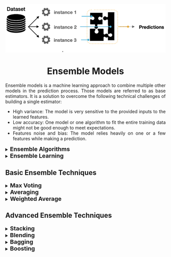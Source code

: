 <div align="center">
<img src="data/ensemble.png" width="1000">

Ensemble Models
=============================
</div>

<div align="justify">

Ensemble models is a machine learning approach to combine multiple other models
in the prediction process. Those models are referred to as base estimators. It
is a solution to overcome the following technical challenges of building a
single estimator:

- High variance: The model is very sensitive to the provided inputs to the
  learned features.
- Low accuracy: One model or one algorithm to fit the entire training data might
  not be good enough to meet expectations.
- Features noise and bias: The model relies heavily on one or a few features
  while making a prediction.

<details>
<summary><b style="font-size:18px">Ensemble Algorithms</b></summary>

A single algorithm may not make the perfect prediction for a given dataset.
Machine learning algorithms have their limitations and producing a model with
high accuracy is challenging.

If we build and combine multiple models, the overall accuracy could get boosted.
The combination can be implemented by aggregating the output from each model
with two objectives: reducing the model error and maintaining its
generalization.

The way to implement such aggregation can be achieved using some techniques.
Some textbooks refer to such architecture as **meta-algorithms**.

<div align="center">
  <img src="data/ensemble_algorithms.png" width="600">
  <p>Diversifying the model predictions using multiple algorithms.</p>
</div>
</details>

<details>
<summary><b style="font-size:18px">Ensemble Learning</b></summary>

Ensemble learning is a combination of several machine learning models in one
problem. These models are known as **weak learners**. The intuition is that when
you combine several weak learners, they can become **strong learners**.

Each weak learner is fitted on the training set and provides predictions
obtained. The final prediction result is computed by combining the results from
all the weak learners.

One important aspect to mention is those weak learners can have different ways
of mapping the features with variant decision boundaries.

<div align="center">
  <img src="data/ensemble_learning.png" width="600">
  <p>Aggregated predictions using multiple weak learners of the same algorithm.</p>
</div>

</details>

## Basic Ensemble Techniques

<details>
<summary><b style="font-size:18px">Max Voting</b></summary>

The max voting method is generally used for classification problems. In this
technique, multiple models are used to make predictions for each data point. The
predictions by each model are considered as a `vote`. The predictions which we
get from the majority of the models are used as the final prediction.

For example, when you asked 5 of your colleagues to rate your movie (out of 5);
we’ll assume three of them rated it as 4 while two of them gave it a 5. Since
the majority gave a rating of 4, the final rating will be taken as 4. You can
consider this as taking the mode of all the predictions. The result of max
voting would be something like this:

| Colleague 1 | Colleague 2 | Colleague 3 | Colleague 4 | Colleague 5 | Final Rating |
|:-----------:|:-----------:|:-----------:|:-----------:|:-----------:|:------------:|
|      5      |      4      |      5      |      4      |      4      |    **4**     |
 
</details>

<details>
<summary><b style="font-size:18px">Averaging</b></summary>

In this method, we take an average of predictions from all the models and use it
to make the final prediction. Averaging can be used for making predictions in
regression problems or while calculating probabilities for classification
problems.

For example, the averaging method would take the average of all the values.
i.e. (5+4+5+4+4)/5 = 4.4

| Colleague 1 | Colleague 2 | Colleague 3 | Colleague 4 | Colleague 5 | Final Rating |
|:-----------:|:-----------:|:-----------:|:-----------:|:-----------:|:------------:|
|      5      |      4      |      5      |      4      |      4      |   **4.4**    |

</details>

<details>
<summary><b style="font-size:18px">Weighted Average</b></summary>

All models are assigned different weights defining the importance of each model
for prediction. For instance, if two of your colleagues are critics, while
others have no prior experience in this field, then the answers by these two
friends are given more importance as compared to the other people.

The result is calculated as [(5*0.23) + (4*0.23) + (5*0.18) + (
4*0.18) + (4*0.18)] = 4.41:

|        | Colleague 1 | Colleague 2 | Colleague 3 | Colleague 4 | Colleague 5 | Final Rating |
|:-------|:-----------:|:-----------:|:-----------:|:-----------:|:-----------:|:------------:|
| weight |    0.23     |    0.23     |    0.18     |    0.18     |    0.18     |              |
| rating |      5      |      4      |      5      |      4      |      4      |   **4.41**   |

</details>

## Advanced Ensemble Techniques

<details>
<summary><b style="font-size:18px">Stacking</b></summary>

Stacking is a learning technique that uses predictions from multiple models (for
example decision tree, knn or svm) to build a new model. This model is used for
making predictions on the test set.

<details>
<summary>Below is a step-wise explanation for a simple stacked ensemble</summary>

| Step                                                                                                                                                              |                                      | 
|:------------------------------------------------------------------------------------------------------------------------------------------------------------------|:-------------------------------------|
| 1. The train set is split into 10 parts                                                                                                                           | ![Step 1](data/stacking_step_01.png) |
| 2. A base model (suppose a decision tree) is fitted on 9 parts and predictions <br> are made for the 10th part. This is done for each part of the train set.      | ![Step 2](data/stacking_step_02.png) |
| 3. The base model (in this case, decision tree) is then fitted on the whole train dataset. <br> 4. Using this model, predictions are made on the test set.        | ![Step 3](data/stacking_step_03.png) |
| 5. Steps 2 to 4 are repeated for another base model (say knn) resulting in another <br> set of predictions for the train set and test set.                        | ![Step 5](data/stacking_step_05.png) |
| 6. The predictions from the train set are used as features to build a new model. <br> 7. This model is used to make final predictions on the test prediction set. | ![Step 6](data/stacking_step_06.png) |

</details>
</details>

<details>
<summary><b style="font-size:18px">Blending</b></summary>

Blending follows the same approach as **stacking** but uses only a holdout (
validation) set from the train set to make predictions. In other words, unlike
stacking, the predictions are made on the holdout set only. The holdout set and
the predictions are used to build a model which is run on the test set.

<details>
<summary>Here is a detailed explanation of the blending process:</summary>

| Step                                                                                                                                                                     |                                      | 
|:-------------------------------------------------------------------------------------------------------------------------------------------------------------------------|:-------------------------------------|
| 1. The train set is split into training and validation sets.                                                                                                             | ![Step 1](data/blending_step_01.png) |
| 2. Model(s) are fitted on the training set. <br> 3. The predictions are made on the validation set and the test set.                                                     | ![Step 2](data/blending_step_03.png) |
| 4. The validation set and its predictions are used as features to build a new model. <br> 5. This model is used to make final predictions on the test and meta-features. |                                      |

</details>
</details>

<details>
<summary><b style="font-size:18px">Bagging</b></summary>

The idea behind bagging is combining the results of multiple models (for
instance, all decision trees) to get a generalized result. Here’s a question: If
you create all the models on the same set of data and combine it, will it be
useful? There is a high chance that these models will give the same result since
they are getting the same input. So how can we solve this problem? One of the
techniques is bootstrapping.

**Bootstrapping** is a sampling technique in which we create subsets of
observations from the original dataset, with replacement. The size of the
subsets is the same as the size of the original set.

<div align="center">
  <img src="data/bootstrapping.png" width="400">
  <p>Boostrapping</p>
</div>

**Bagging** (or Bootstrap Aggregating) technique uses these subsets (bags) to
get a fair idea of the distribution (complete set). The size of subsets created
for bagging may be less than the original set.

1. Multiple subsets are created from the original dataset, selecting
   observations with replacement.
2. A base model (weak model) is created on each of these subsets.
3. The models run in parallel and are independent of each other.
4. The final predictions are determined by combining the predictions from all
   the models.

<div align="center">
  <img src="data/bagging.png" width="400">
  <p>Bagging</p>
</div>

</details>

<details>
<summary><b style="font-size:18px">Boosting</b></summary>

Before we go further, here’s another question for you: If a data point is
incorrectly predicted by the first model, and then the next (probably all
models), will combining the predictions provide better results? Such situations
are taken care of by boosting.

**Boosting** is a sequential process, where each subsequent model attempts to
correct the errors of the previous model. The succeeding models are dependent on
the previous model. 

> Thus, the boosting algorithm combines a number of weak learners to form a
> strong learner. The individual models would not perform well on the entire
> dataset, but they work well for some part of the dataset. Thus, each model
> actually boosts the performance of the ensemble.

<details>
<summary>Let’s understand the way boosting works in the below steps:</summary>

| Step                                                                                                                                                                                                                                                                                                                                                                                         |                                      | 
|:---------------------------------------------------------------------------------------------------------------------------------------------------------------------------------------------------------------------------------------------------------------------------------------------------------------------------------------------------------------------------------------------|:-------------------------------------|
| 1. A subset is created from the original dataset. <br> 2. Initially, all data points are given equal weights. <br> 3. A base model is created on this subset. <br> 4. This model is used to make predictions on the whole dataset                                                                                                                                                            | ![Step 4](data/boosting_step_04.png) |
| 5. Errors are calculated using the actual values and predicted values. <br> 6. The observations which are incorrectly predicted, are given higher weights. <br> (Here, the three misclassified blue-plus points will be given higher weights) <br> 7. Another model is created and predictions are made on the dataset <br> (This model tries to correct the errors from the previous model) | ![Step 7](data/boosting_step_07.png) |
| 8. Similarly, multiple models are created, each correcting the errors of the previous model. <br> 9. The final model (strong learner) is the weighted mean of all the models (weak learners).                                                                                                                                                                                                | ![Step 9](data/boosting_step_09.png) |

</details>
</details>

</div>
